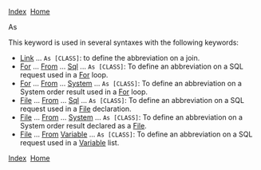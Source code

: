 [Index](index.html)  [Home](getting-started_home.html)

As

This keyword is used in several syntaxes with the following keywords:

* [Link](4gl_link.html) ... `As [CLASS]`: to define the abbreviation on a join.
* [For](4gl_for.html) ... [From](4gl_from.html) ... [Sql](4gl_sql.html) ... `As [CLASS]`: To define an abbreviation on a SQL request used in a [For](4gl_for.html) loop.
* [For](4gl_for.html) ... [From](4gl_from.html) ... [System](4gl_system.html) ... `As [CLASS]`: To define an abbreviation on a System order result used in a [For](4gl_for.html) loop.
* [File](4gl_file.html) ... [From](4gl_from.html) ... [Sql](4gl_sql.html) ... `As [CLASS]`: To define an abbreviation on a SQL request used in a [File](4gl_file.html) declaration.
* [File](4gl_file.html) ... [From](4gl_from.html) ... [System](4gl_system.html) ... `As [CLASS]`: To define an abbreviation on a System order result declared as a [File](4gl_file.html).
* [File](4gl_file.html) ... [From](4gl_from.html) [Variable](4gl_variable.html) ... `As [CLASS]`: To define an abbreviation on a SQL request used in a [Variable](4gl_variable.html) list.

  

[Index](index.html)  [Home](getting-started_home.html)